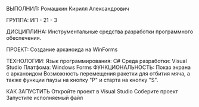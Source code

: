 ВЫПОЛНИЛ:
Ромашкин Кирилл Александрович 

ГРУППА:
ИП - 21 - 3

ДИСЦИПЛИНА:
Инструментальные средства разработки программного обеспечения.

ПРОЕКТ:
Создание арканоида на WinForms

ТЕХНОЛОГИИ:
Язык программирования: C#
Среда разработки: Visual Studio
Платфома: Windows Forms
ФУНКЦИОНАЛЬНОСТЬ:
Показ экрана с арканоидом
Возможность перемещения ракетки для отбития мяча, а также функции паузы на кнопку "P" и старта на кнопку "S".

КАК ЗАПУСТИТЬ
Откройте проект в Visual Studio
Соберите проект
Запустите исполняемый файл
